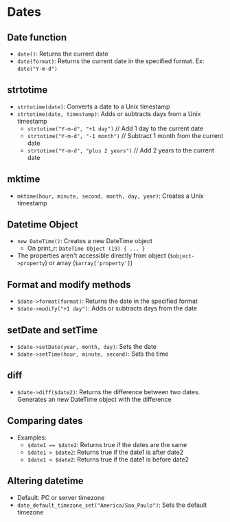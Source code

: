 # Dates
## Date function
- `date()`: Returns the current date
- `date(format)`: Returns the current date in the specified format. Ex: `date("Y-m-d")`

## strtotime
- `strtotime(date)`: Converts a date to a Unix timestamp
- `strtotime(date, timestamp)`: Adds or subtracts days from a Unix timestamp
  - `strtotime("Y-m-d", "+1 day")` // Add 1 day to the current date
  - `strtotime("Y-m-d", "-1 month")` // Subtract 1 month from the current date
  - `strtotime("Y-m-d", "plus 2 years")` // Add 2 years to the current date

## mktime
- `mktime(hour, minute, second, month, day, year)`: Creates a Unix timestamp

## Datetime Object
- `new DateTime()`: Creates a new DateTime object
  - On print_r: `DateTime Object (19) { ... }`
- The properties aren't accessible directly from object (`$object->property`) or array (`$array['property']`)

## Format and modify methods
- `$date->format(format)`: Returns the date in the specified format
- `$date->modify("+1 day")`: Adds or subtracts days from the date

## setDate and setTime
- `$date->setDate(year, month, day)`: Sets the date
- `$date->setTime(hour, minute, second)`: Sets the time

## diff
- `$date->diff($date2)`: Returns the difference between two dates. Generates an new DateTime object with the difference

## Comparing dates
- Examples:
  - `$date1 == $date2`: Returns true if the dates are the same
  - `$date1 > $date2`: Returns true if the date1 is after date2
  - `$date1 < $date2`: Returns true if the date1 is before date2

## Altering datetime
- Default: PC or server timezone
- `date_default_timezone_set("America/Sao_Paulo")`: Sets the default timezone